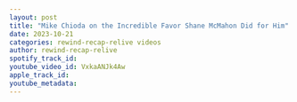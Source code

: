 ```yaml
---
layout: post
title: "Mike Chioda on the Incredible Favor Shane McMahon Did for Him"
date: 2023-10-21
categories: rewind-recap-relive videos
author: rewind-recap-relive
spotify_track_id: 
youtube_video_id: VxkaANJk4Aw
apple_track_id: 
youtube_metadata: 
---
```

